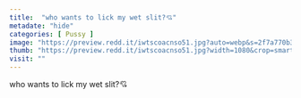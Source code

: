```yaml
---
title:  "who wants to lick my wet slit?💘"
metadate: "hide"
categories: [ Pussy ]
image: "https://preview.redd.it/iwtscoacnso51.jpg?auto=webp&s=2f7a770b39c4467cd9001997bf56a8caf07ee348"
thumb: "https://preview.redd.it/iwtscoacnso51.jpg?width=1080&crop=smart&auto=webp&s=e6b6190640eb7d0671ec571df1d1dd873ff619fc"
visit: ""
---
```

who wants to lick my wet slit?💘
